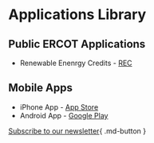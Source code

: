 # Applications Library
## Public ERCOT Applications
- Renewable Enenrgy Credits - [REC](https://sa.ercot.com/rec/home)

## Mobile Apps
- iPhone App -  [App Store](https://apps.apple.com/us/app/ercot/id520829355)
- Android App -  [Google Play](https://play.google.com/store/apps/details?id=com.ercot.ercotMobileOne&hl=en_US&gl=US)

[Subscribe to our newsletter](#){ .md-button }
